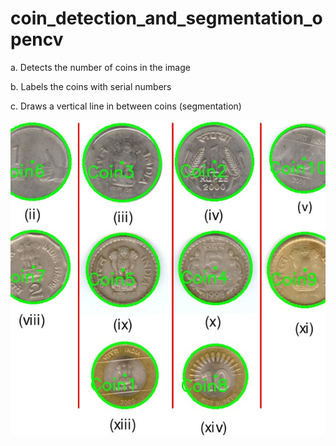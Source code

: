 # coin_detection_and_segmentation_opencv

a. Detects the number of coins in the image

b. Labels the coins with serial numbers 

c. Draws a vertical line in between coins (segmentation)

![alt text](https://github.com/SujayGouda/coin_detection_and_segmentation_opencv/blob/main/sample_output/test1.jpg?raw=true)
